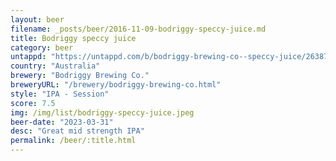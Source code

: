 ```yaml
---
layout: beer
filename: _posts/beer/2016-11-09-bodriggy-speccy-juice.md
title: Bodriggy speccy juice
category: beer
untappd: "https://untappd.com/b/bodriggy-brewing-co--speccy-juice/2638737"
country: "Australia"
brewery: "Bodriggy Brewing Co."
breweryURL: "/brewery/bodriggy-brewing-co.html"
style: "IPA - Session"
score: 7.5
img: /img/list/bodriggy-speccy-juice.jpeg
beer-date: "2023-03-31"
desc: "Great mid strength IPA"
permalink: /beer/:title.html
---
```

